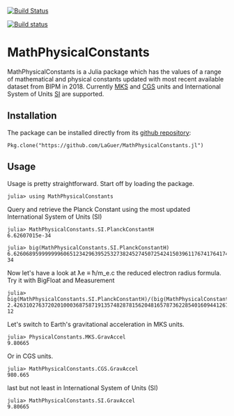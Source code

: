 [![Build Status](https://travis-ci.org/LaGuer/mathphysicalconstants.jl.svg?branch=master)](https://travis-ci.org/LaGuer/mathphysicalconstants.jl)

[![Build status](https://ci.appveyor.com/api/projects/status/h2223a8hus4hxam3/branch/master?svg=true)](https://ci.appveyor.com/project/LaGuer/mathphysicalconstants-jl/branch/master)

# MathPhysicalConstants

MathPhysicalConstants is a Julia package which has the values of a range of mathematical and physical constants updated with most recent available dataset from BIPM in 2018. Currently [MKS](https://en.wikipedia.org/wiki/MKS_system_of_units) and [CGS](https://en.wikipedia.org/wiki/Centimetre%E2%80%93gram%E2%80%93second_system_of_units) units and International System of Units [SI](https://www1.bipm.org/utils/common/pdf/CGPM-2018/26th-CGPM-Resolutions.pdf) are supported.

## Installation

The package can be installed directly from its [github repository](https://github.com/LaGuer/MathPhysicalConstants.jl):

    Pkg.clone("https://github.com/LaGuer/MathPhysicalConstants.jl")

## Usage

Usage is pretty straightforward. Start off by loading the package.

    julia> using MathPhysicalConstants
    
Query and retrieve the Planck Constant using the most updated International System of Units (SI)    
    
    julia> MathPhysicalConstants.SI.PlanckConstantH
    6.62607015e-34
    
    julia> big(MathPhysicalConstants.SI.PlanckConstantH)
    6.62606895999999960651234296395253273824527450725424150396117674176417443843193e-34
    
Now let's have a look at ƛe ≡ ħ/m_e.c the reduced electron radius formula. Try it with BigFloat and Measurement
    
    julia> big(MathPhysicalConstants.SI.PlanckConstantH)/(big(MathPhysicalConstants.SI.MassElectron)*big(MathPhysicalConstants.SI.SpeedOfLight))
    2.42631027637202010003687587191357482878156204816578736228540160944126721996979e-12

Let's switch to Earth's gravitational acceleration in MKS units.

    julia> PhysicalConstants.MKS.GravAccel
    9.80665

Or in CGS units.

    julia> MathPhysicalConstants.CGS.GravAccel
    980.665
    
last but not least in International System of Units (SI)
    
    julia> MathPhysicalConstants.SI.GravAccel
    9.80665
    
